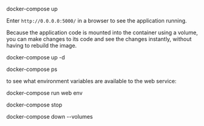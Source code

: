   docker-compose up

Enter `http://0.0.0.0:5000/` in a browser to see the application running.

Because the application code is mounted into the container using a volume, you can make changes to its code and see the changes instantly, without having to rebuild the image.


  docker-compose up -d

  docker-compose ps

to see what environment variables are available to the web service:

  docker-compose run web env

  docker-compose stop

  docker-compose down --volumes
